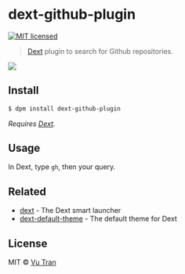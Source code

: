 # dext-github-plugin
[![MIT licensed](https://img.shields.io/badge/license-MIT-blue.svg)](LICENSE)
> [Dext](https://github.com/vutran/dext) plugin to search for Github repositories.

![](screenshot.png?raw=true)

## Install

```bash
$ dpm install dext-github-plugin
```

*Requires [Dext](https://github.com/vutran/dext).*

## Usage

In Dext, type `gh`, then your query.

## Related

- [dext](https://github.com/vutran/dext) - The Dext smart launcher
- [dext-default-theme](https://github.com/vutran/dext-default-theme) - The default theme for Dext

## License

MIT © [Vu Tran](https://github.com/vutran/)
